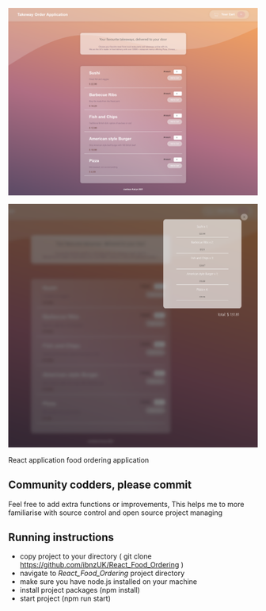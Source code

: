 ![Preview](src/assets/screenshot.png)

![Preview2](src/assets/screenshot2.png)

React application food ordering application



## Community codders, please commit

Feel free to add extra functions or improvements, This helps me to more familiarise with source control and open source project managing




## Running instructions

* copy project to your directory ( git clone https://github.com/ibnzUK/React_Food_Ordering )
* navigate to _React_Food_Ordering_ project directory
* make sure you have node.js installed on your machine
* install project packages (npm install)
* start project (npm run start)
